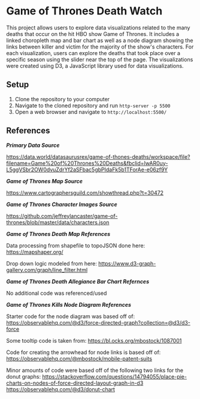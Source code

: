 # Game of Thrones Death Watch

This project allows users to explore data visualizations related to the many deaths that occur on the hit HBO show Game of
Thrones. It includes a linked choropleth map and bar chart as well as a node diagram showing the links between killer and
victim for the majority of the show's characters. For each visualization, users can explore the deaths that took place over a specific season using the slider near the top of the page. The visualizations were created using D3, a JavaScript library used for data visualizations.

## Setup

1. Clone the repository to your computer
2. Navigate to the cloned repository and run `http-server -p 5500`
3. Open a web browser and navigate to `http://localhost:5500/`

## References

**_Primary Data Source_**

https://data.world/datasaurusrex/game-of-thones-deaths/workspace/file?filename=Game%20of%20Thrones%20Deaths&fbclid=IwAR0uy-L5ggVSbr2OW0dvuZdrYf2aSFbac5gbPIdaFk5b1TForAe-e06zf9Y

**_Game of Thrones Map Source_**

https://www.cartographersguild.com/showthread.php?t=30472

**_Game of Thrones Character Images Source_**

https://github.com/jeffreylancaster/game-of-thrones/blob/master/data/characters.json

**_Game of Thrones Death Map References_**

Data processing from shapefile to topoJSON done here: https://mapshaper.org/

Drop down logic modeled from here: https://www.d3-graph-gallery.com/graph/line_filter.html

**_Game of Thrones Death Allegiance Bar Chart Refernces_**

No additional code was referenced/used

**_Game of Thrones Kills Node Diagram References_**

Starter code for the node diagram was based off of: https://observablehq.com/@d3/force-directed-graph?collection=@d3/d3-force

Some tooltip code is taken from: https://bl.ocks.org/mbostock/1087001

Code for creating the arrowhead for node links is based off of: https://observablehq.com/@mbostock/mobile-patent-suits

Minor amounts of code were based off of the following two links for the donut graphs:
https://stackoverflow.com/questions/14794055/place-pie-charts-on-nodes-of-force-directed-layout-graph-in-d3
https://observablehq.com/@d3/donut-chart
